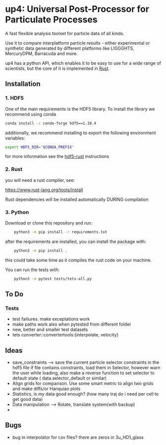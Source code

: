 # up4: Universal Post-Processor for Particulate Processes

A fast flexible analysis toolset for particle data of all kinds.

Use it to compare interplatform particle results - either experimental
or synthetic data generated by different platforms like LIGGGHTS, MercuryDPM,
Barracuda and more.

up4 has a python API, which enables it to be easy to use for a wide range of
scientists, but the core of it is implemented in [Rust](https://www.rust-lang.org/).


## Installation

### __1. HDF5__
One of the main requirements is the HDF5 library. To install the library we recommend using conda

```bash
conda install -c conda-forge hdf5==1.10.4
```

additionally, we recommend installing to export the following environment variables:

```bash
export HDF5_DIR="$CONDA_PREFIX"
```

for more information see  the [hdf5-rust](https://github.com/aldanor/hdf5-rust) instructions
### __2. Rust__
you will need a rust compiler, see:

https://www.rust-lang.org/tools/install

Rust dependencies will be installed automatically DURING compilation

### __3. Python__

Download or clone this repository and run:
```bash
    python3 -m pip install -r requirements.txt
```
after the requirements are installed, you can install the package with:

```bash
    python3 -m pip install .
```
this could take some time as it compiles the rust code on your machine.

You can run the tests with:

```bash
    python3 -m pytest tests/tets-all.py
```




## To Do
### Tests
- test failiures. make exceptations work
- make paths work also when pytested from different folder
- new, better and smaller test datasets
- tets converter::convertertools:{interpolate, velocity}

## Ideas
-  save_constraints --> save the current particle selector constraints in the hdf5 file if file contains constraints, load them in Selector, however warn the user while loading, also make a reverse function to set selector to default state ( data.selector_default or similar)
-  Align grids for comparison. Use some smart metric to align two grids and make diffs/or Hanquiao plots
-  Statistics, is my data good enough? (how many traj do i need per cell to get good data)
-  Data manipulation --> Rotate, translate system(with backup)
-



## Bugs
- bug in interpolator for csv files? there are zeros in 3u_HD1_glass